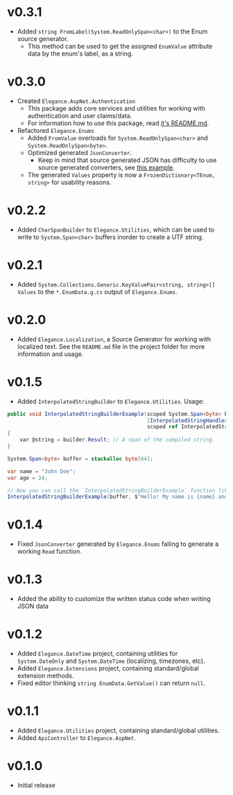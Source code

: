 # v0.3.1

- Added `string FromLabel(System.ReadOnlySpan<char>)` to the Enum source generator.
	- This method can be used to get the assigned `EnumValue` attribute data by the enum's label, as a string.

# v0.3.0

- Created `Elegance.AspNet.Authentication`
	- This package adds core services and utilities for working with authentication and user claims/data.
	- For information how to use this package,
	  read [it's README.md](https://github.com/byr0n3/elegance/blob/main/Elegance.AspNet.Authentication/README.md).
- Refactored `Elegance.Enums`
	- Added `FromValue` overloads for `System.ReadOnlySpan<char>` and `System.ReadOnlySpan<byte>`.
	- Optimized generated `JsonConverter`.
		- Keep in mind that source generated JSON has difficulty to use source generated converters,
		  see [this example](https://github.com/byr0n3/elegance/blob/main/Elegance.Examples/Gender.cs).
	- The generated `Values` property is now a `FrozenDictionary<TEnum, string>` for usability reasons.

# v0.2.2

- Added `CharSpanBuilder` to `Elegance.Utilities`, which can be used to write to `System.Span<char>` buffers inorder to
  create a UTF string.

# v0.2.1

- Added `System.Collections.Generic.KeyValuePair<string, string>[] Values` to the `*.EnumData.g.cs` output of
  `Elegance.Enums`.

# v0.2.0

- Added `Elegance.Localization`, a Source Generator for working with localized text. See the `README.md` file in the
  project folder for more information and usage.

# v0.1.5

- Added `InterpolatedStringBuilder` to `Elegance.Utilities`. Usage:

```csharp
public void InterpolatedStringBuilderExample(scoped System.Span<byte> buffer, // Buffer used to store the interpolated string.
                                             [InterpolatedStringHandlerArgument(nameof(buffer))]
                                             scoped ref InterpolatedStringBuilder builder) // Actual builder.
{
    var @string = builder.Result; // A span of the compiled string.
}

System.Span<byte> buffer = stackalloc byte[64];

var name = "John Doe";
var age = 24;

// Now you can call the `InterpolatedStringBuilderExample` function like this while preventing multiple string allocations:
InterpolatedStringBuilderExample(buffer, $"Hello! My name is {name} and I'm {age} years old.");
```

# v0.1.4

- Fixed `JsonConverter` generated by `Elegance.Enums` failing to generate a working `Read` function.

# v0.1.3

- Added the ability to customize the written status code when writing JSON data

# v0.1.2

- Added `Elegance.DateTime` project, containing utilities for `System.DateOnly` and `System.DateTime` (localizing,
  timezones, etc).
- Added `Elegance.Extensions` project, containing standard/global extension methods.
- Fixed editor thinking `string EnumData.GetValue()` can return `null`.

# v0.1.1

- Added `Elegance.Utilities` project, containing standard/global utilities.
- Added `ApiController` to `Elegance.AspNet`.

# v0.1.0

- Initial release
